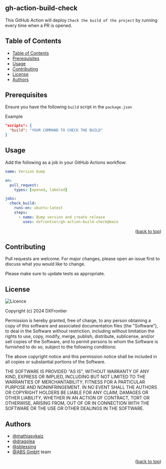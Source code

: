 <h2> gh-action-build-check </h2>

This GitHub Action will deploy `Check the build of the project` by running every time when a PR is opened.

## Table of Contents

- [Table of Contents](#table-of-contents)
- [Prerequisites](#prerequisites)
- [Usage](#usage)
- [Contributing](#contributing)
- [License](#license)
- [Authors](#authors)

## Prerequisites

Ensure you have the following `build` script in the `package.json`

Example

```json
"scripts": {
  "build": "YOUR COMMAND TO CHECK THE BUILD"
}
```

## Usage

Add the following as a job in your GitHub Actions workflow:

```yaml
name: Version bump

on:
  pull_request:
    types: [opened, labeled]

jobs:
  check_build:
    runs-on: ubuntu-latest
    steps:
      - name: Bump version and create release
        uses: dxfrontier/gh-action-build-check@main
```

<p align="right">(<a href="#table-of-contents">back to top</a>)</p>

## Contributing

Pull requests are welcome. For major changes, please open an issue first
to discuss what you would like to change.

Please make sure to update tests as appropriate.

## License

![Licence](https://img.shields.io/github/license/Ileriayo/markdown-badges?style=for-the-badge)

Copyright (c) 2024 DXFrontier

Permission is hereby granted, free of charge, to any person obtaining a copy
of this software and associated documentation files (the "Software"), to deal
in the Software without restriction, including without limitation the rights
to use, copy, modify, merge, publish, distribute, sublicense, and/or sell
copies of the Software, and to permit persons to whom the Software is
furnished to do so, subject to the following conditions:

The above copyright notice and this permission notice shall be included in all
copies or substantial portions of the Software.

THE SOFTWARE IS PROVIDED "AS IS", WITHOUT WARRANTY OF ANY KIND, EXPRESS OR
IMPLIED, INCLUDING BUT NOT LIMITED TO THE WARRANTIES OF MERCHANTABILITY,
FITNESS FOR A PARTICULAR PURPOSE AND NONINFRINGEMENT. IN NO EVENT SHALL THE
AUTHORS OR COPYRIGHT HOLDERS BE LIABLE FOR ANY CLAIM, DAMAGES OR OTHER
LIABILITY, WHETHER IN AN ACTION OF CONTRACT, TORT OR OTHERWISE, ARISING FROM,
OUT OF OR IN CONNECTION WITH THE SOFTWARE OR THE USE OR OTHER DEALINGS IN THE
SOFTWARE.

## Authors

- [@mathiasvkaiz](https://github.com/mathiasvkaiz)
- [@dragolea](https://github.com/dragolea)
- [@sblessing](https://github.com/sblessing)
- [@ABS GmbH](https://www.abs-gmbh.de/) team

<p align="right">(<a href="#table-of-contents">back to top</a>)</p>
